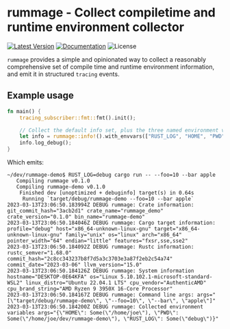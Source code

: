 # rummage - Collect compiletime and runtime environment collector

[![Latest Version]][crates.io] [![Documentation]][docs.rs] ![License]

`rummage` provides a simple and opinionated way to collect a reasonably
comprehensive set of compile time and runtime environment information, and emit
it in structured `tracing` events.

## Example usage

```rust
fn main() {
    tracing_subscriber::fmt::fmt().init();

    // Collect the default info set, plus the three named environment variables
    let info = rummage::info!().with_envvars(["RUST_LOG", "HOME", "PWD"]);
    info.log_debug();
}
```

Which emits:
```
~/dev/rummage-demo$ RUST_LOG=debug cargo run -- --foo=10 --bar apple
   Compiling rummage v0.1.0
   Compiling rummage-demo v0.1.0
    Finished dev [unoptimized + debuginfo] target(s) in 0.64s
     Running `target/debug/rummage-demo --foo=10 --bar apple`
2023-03-13T23:06:50.183994Z DEBUG rummage: Crate information: git_commit_hash="3acb2d1" crate_name="rummage_demo" crate_version="0.1.0" bin_name="rummage-demo"
2023-03-13T23:06:50.184046Z DEBUG rummage: Cargo target information: profile="debug" host="x86_64-unknown-linux-gnu" target="x86_64-unknown-linux-gnu" family="unix" os="linux" arch="x86_64" pointer_width="64" endian="little" features="fxsr,sse,sse2"
2023-03-13T23:06:50.184092Z DEBUG rummage: Rustc information: rustc_semver="1.68.0" commit_hash="2c8cc343237b8f7d5a3c3703e3a87f2eb2c54a74" commit_date="2023-03-06" llvm_version="15.0"
2023-03-13T23:06:50.184126Z DEBUG rummage: System information hostname="DESKTOP-0E64KFA" os="Linux 5.10.102.1-microsoft-standard-WSL2" linux_distro="Ubuntu 22.04.1 LTS" cpu_vendor="AuthenticAMD" cpu_brand_string="AMD Ryzen 9 3950X 16-Core Processor"
2023-03-13T23:06:50.184167Z DEBUG rummage: Command line args: args="[\"target/debug/rummage-demo\", \"--foo=10\", \"--bar\", \"apple\"]"
2023-03-13T23:06:50.184200Z DEBUG rummage: Collected environment variables args="{\"HOME\": Some(\"/home/joe\"), \"PWD\": Some(\"/home/joe/dev/rummage-demo\"), \"RUST_LOG\": Some(\"debug\")}"
```


[Latest Version]: https://img.shields.io/crates/v/rummage.svg
[Documentation]: https://docs.rs/rummage/badge.svg
[License]: https://img.shields.io/crates/l/rummage.svg
[crates.io]: https://crates.io/crates/rummage
[docs.rs]: https://docs.rs/rummage/latest/rummage